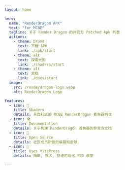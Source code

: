 ```yaml
---
layout: home

hero:
  name: "RenderDragon APK"
  text: "for MCBE"
  tagline: 关于 Render Dragon 的非官方 Patched Apk 列表
  actions:
    - theme: brand
      text: 下载 APK
      link: ./apk/start
    - theme: alt
      text: 探索光影
      link: ./shaders/start
    - theme: alt
      text: 文档
      link: ./docs/start
  image:
    src: /renderdragon-logo.webp
    alt: RenderDragon Logo

features:
  - icon: 📃
    title: Shaders
    details: 来自社区的 MCBE RenderDragon 着色器列表
  - icon: 🛠️
    title: Documentation
    details: 关于构建 RenderDragon 着色器的非官方文档
  - icon: 📝
    title: Open Source
    details: 社区成员所做的编辑和贡献
  - icon: 🚀
    title: Uses VitePress
    details: 简单, 强大, 快速的现代 SSG 框架

---
```

